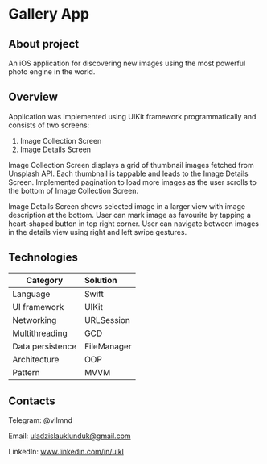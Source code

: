 # Gallery App

## About project

An iOS application for discovering new images using the most powerful photo engine in the world.

## Overview

Application was implemented using UIKit framework programmatically and consists of two screens:
1. Image Collection Screen
2. Image Details Screen

Image Collection Screen displays a grid of thumbnail images fetched from Unsplash API. Each thumbnail is tappable and leads to the Image Details Screen. Implemented pagination to load more images as the user scrolls to the bottom of Image Collection Screen.

Image Details Screen shows selected image in a larger view with image description at the bottom. User can mark image as favourite by tapping a heart-shaped button in top right corner. User can navigate between images in the details view using right and left swipe gestures.

## Technologies

|      Category       |  Solution   |
|---------------------|:------------|
| Language            | Swift       |
| UI framework        | UIKit       |
| Networking          | URLSession  |
| Multithreading      | GCD         |
| Data persistence    | FileManager |
| Architecture        | OOP         |
| Pattern             | MVVM        |

## Contacts

Telegram: @vllmnd

Email: uladzislauklunduk@gmail.com

LinkedIn: www.linkedin.com/in/ulkl
